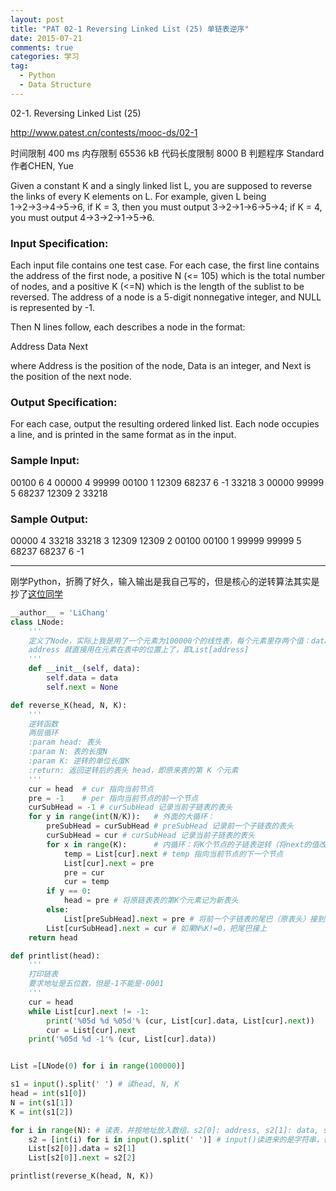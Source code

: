 ```yaml
---
layout: post
title: "PAT 02-1 Reversing Linked List (25) 单链表逆序"
date: 2015-07-21
comments: true
categories: 学习
tag: 
  - Python
  - Data Structure
---
```

02-1. Reversing Linked List (25)

http://www.patest.cn/contests/mooc-ds/02-1

时间限制  400 ms  内存限制   65536 kB   代码长度限制  8000 B  判题程序  Standard  作者CHEN, Yue

Given a constant K and a singly linked list L, you are supposed to reverse the links of every K elements on L. For example, given L being 1→2→3→4→5→6, if K = 3, then you must output 3→2→1→6→5→4; if K = 4, you must output 4→3→2→1→5→6.

### Input Specification:

Each input file contains one test case. For each case, the first line contains the address of the first node, a positive N (<= 105) which is the total number of nodes, and a positive K (<=N) which is the length of the sublist to be reversed. The address of a node is a 5-digit nonnegative integer, and NULL is represented by -1.

Then N lines follow, each describes a node in the format:

Address Data Next

where Address is the position of the node, Data is an integer, and Next is the position of the next node.

### Output Specification:

For each case, output the resulting ordered linked list. Each node occupies a line, and is printed in the same format as in the input.

### Sample Input:

00100 6 4
00000 4 99999
00100 1 12309
68237 6 -1
33218 3 00000
99999 5 68237
12309 2 33218

### Sample Output:

00000 4 33218
33218 3 12309
12309 2 00100
00100 1 99999
99999 5 68237
68237 6 -1

---

刚学Python，折腾了好久，输入输出是我自己写的，但是核心的逆转算法其实是抄了[这位同学][1]

~~~ python
__author__ = 'LiChang'
class LNode:
	'''
	定义了Node，实际上我是用了一个元素为100000个的线性表，每个元素里存两个值：data, next
	address 就直接用在元素在表中的位置上了，即List[address]
	'''
	def __init__(self, data):
		self.data = data
		self.next = None

def reverse_K(head, N, K):
	'''
	逆转函数
	两层循环
	:param head: 表头
	:param N: 表的长度N
	:param K: 逆转的单位长度K
	:return: 返回逆转后的表头 head，即原来表的第 K 个元素
	'''
	cur = head	# cur 指向当前节点
	pre = -1	# per 指向当前节点的前一个节点
	curSubHead = -1	# curSubHead 记录当前子链表的表头
	for y in range(int(N/K)):	# 外面的大循环：
		preSubHead = curSubHead # preSubHead 记录前一个子链表的表头
		curSubHead = cur # curSubHead 记录当前子链表的表头
		for x in range(K):		# 内循环：将K个节点的子链表逆转（将next的值改为前一个节点的位置）
			temp = List[cur].next # temp 指向当前节点的下一个节点
			List[cur].next = pre
			pre = cur
			cur = temp
		if y == 0:
			head = pre # 将原链表表的第K个元素记为新表头
		else:
			List[preSubHead].next = pre # 将前一个子链表的尾巴（原表头）接到新逆转完成的子链表的表头（pre）
		List[curSubHead].next = cur # 如果N%K!=0，把尾巴接上
	return head

def printlist(head):
	'''
	打印链表
	要求地址是五位数，但是-1不能是-0001
	'''
	cur = head
	while List[cur].next != -1:
		print('%05d %d %05d'% (cur, List[cur].data, List[cur].next))
		cur = List[cur].next
	print('%05d %d -1'% (cur, List[cur].data))


List =[LNode(0) for i in range(100000)]

s1 = input().split(' ') # 读head, N, K
head = int(s1[0])
N = int(s1[1])
K = int(s1[2])

for i in range(N): # 读表，并按地址放入数组。s2[0]: address, s2[1]: data, s2[2]: next
	s2 = [int(i) for i in input().split(' ')] # input()读进来的是字符串，得用空格分开，然后转成整数
	List[s2[0]].data = s2[1]
	List[s2[0]].next = s2[2]

printlist(reverse_K(head, N, K))
~~~

[1]: http://blog.csdn.net/ice_camel/article/details/45156245